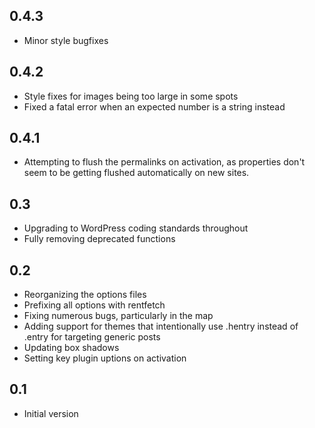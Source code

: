 ## 0.4.3

-   Minor style bugfixes

## 0.4.2

-   Style fixes for images being too large in some spots
-   Fixed a fatal error when an expected number is a string instead

## 0.4.1

-   Attempting to flush the permalinks on activation, as properties don't seem to be getting flushed automatically on new sites.

## 0.3

-   Upgrading to WordPress coding standards throughout
-   Fully removing deprecated functions

## 0.2

-   Reorganizing the options files
-   Prefixing all options with rentfetch
-   Fixing numerous bugs, particularly in the map
-   Adding support for themes that intentionally use .hentry instead of .entry for targeting generic posts
-   Updating box shadows
-   Setting key plugin uptions on activation

## 0.1

-   Initial version
